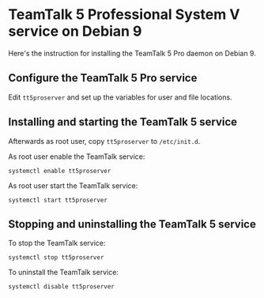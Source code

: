 # TeamTalk 5 Professional System V service on Debian 9

Here's the instruction for installing the TeamTalk 5 Pro daemon on
Debian 9.

## Configure the TeamTalk 5 Pro service

Edit ```tt5proserver``` and set up the variables for user and file
locations.

## Installing and starting the TeamTalk 5 service

Afterwards as root user, copy ```tt5proserver``` to ```/etc/init.d```.

As root user enable the TeamTalk service:

```systemctl enable tt5proserver```

As root user start the TeamTalk service:

```systemctl start tt5proserver```

## Stopping and uninstalling the TeamTalk 5 service

To stop the TeamTalk service:

```systemctl stop tt5proserver```

To uninstall the TeamTalk service:

```systemctl disable tt5proserver```
